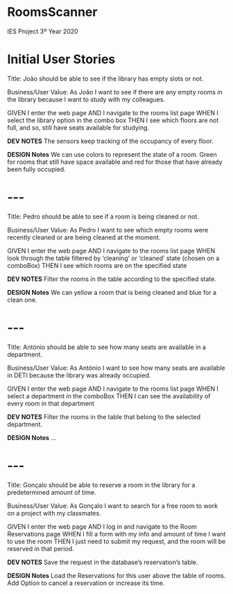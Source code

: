 # RoomsScanner
IES Project 3º Year 2020

# Initial User Stories
Title: João should be able to see if the library has empty slots or not.

Business/User Value: As João I want to see if there are any empty rooms in the library because I want to study with my colleagues.

GIVEN I enter the web page
AND I navigate to the rooms list page
WHEN I select the library option in the combo box
THEN I see which floors are not full, and so, still have seats available for studying.

**DEV NOTES**
The sensors keep tracking of the occupancy of every floor.

**DESIGN Notes**
We can use colors to represent the state of a room. Green for rooms that still have space available and red for those that have already been fully occupied.

# ---

Title: Pedro should be able to see if a room is being cleaned or not.

Business/User Value: As Pedro I want to see which empty rooms were recently cleaned or are being cleaned at the moment.

GIVEN I enter the web page
AND I navigate to the rooms list page
WHEN look through the table filtered by ‘cleaning’ or ‘cleaned’ state (chosen on a comboBox)
THEN I see which rooms are on the specified state

**DEV NOTES**
Filter the rooms in the table according to the specified state.

**DESIGN Notes**
We can yellow a room that is being cleaned and blue for a clean one.

# ---

Title: António should be able to see how many seats are available in a department.

Business/User Value: As António I want to see how many seats are available in DETI because the library was already occupied.

GIVEN I enter the web page
AND I navigate to the rooms list page 
WHEN I select a department in the comboBox
THEN I can see the availability of every room in that department 

**DEV NOTES**
Filter the rooms in the table that belong to the selected department.

**DESIGN Notes**
…

# ---

Title: Gonçalo should be able to reserve a room in the library for a predetermined amount of time.

Business/User Value: As Gonçalo I want to search for a free room to work on a project with my classmates.

GIVEN I enter the web page
AND I log in and navigate to the Room Reservations page
WHEN I fill a form with my info and amount of time I want to use the room
THEN I just need to submit my request, and the room will be reserved in that period.

**DEV NOTES**
Save the request in the database’s reservation’s table.

**DESIGN Notes**
Load the Reservations for this user above the table of rooms.
Add Option to cancel a reservation or increase its time.




